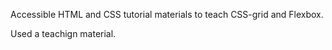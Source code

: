 Accessible HTML and CSS tutorial materials to teach CSS-grid and Flexbox.

Used a teachign material.